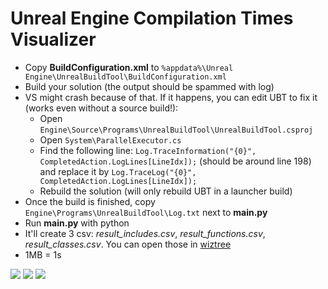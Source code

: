 # Unreal Engine Compilation Times Visualizer

* Copy **BuildConfiguration.xml** to `%appdata%\Unreal Engine\UnrealBuildTool\BuildConfiguration.xml`
* Build your solution (the output should be spammed with log)
* VS might crash because of that. If it happens, you can edit UBT to fix it (works even without a source build!):
  * Open `Engine\Source\Programs\UnrealBuildTool\UnrealBuildTool.csproj`
  * Open `System\ParallelExecutor.cs`
  * Find the following line: `Log.TraceInformation("{0}", CompletedAction.LogLines[LineIdx]);` (should be around line 198) and replace it by `Log.TraceLog("{0}", CompletedAction.LogLines[LineIdx]);`
  * Rebuild the solution (will only rebuild UBT in a launcher build)
* Once the build is finished, copy `Engine\Programs\UnrealBuildTool\Log.txt` next to **main.py**
* Run **main.py** with python
* It'll create 3 csv: *result_includes.csv*, *result_functions.csv*, *result_classes.csv*. You can open those in [wiztree](https://antibody-software.com/web/software/software/wiztree-finds-the-files-and-folders-using-the-most-disk-space-on-your-hard-drive/)
* 1MB = 1s

![](https://i.imgur.com/oPjaMpt.png)
![](https://i.imgur.com/XtHL6Ze.png)
![](https://i.imgur.com/ICrtPfJ.png)
